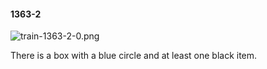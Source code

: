#### 1363-2
![train-1363-2-0.png](https://github.com/lil-lab/nlvr/raw/master/nlvr/train/images/71/train-1363-2-0.png "train-1363-2-0.png")

There is a box with a blue circle and at least one black item.